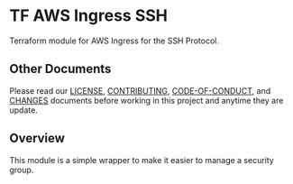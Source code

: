 # TF AWS Ingress SSH
Terraform module for AWS Ingress for the SSH Protocol.

## Other Documents
Please read our [LICENSE][lice], [CONTRIBUTING][cont], [CODE-OF-CONDUCT][code],
and [CHANGES][chge] documents before working in this project and anytime they
are update.

## Overview
This module is a simple wrapper to make it easier to manage a security group.

[chge]: ./CHANGES.md
[code]: ./CODE-OF-CONDUCT.md
[cont]: ./CONTRIBUTING.md
[lice]: ./LICENSE.md
